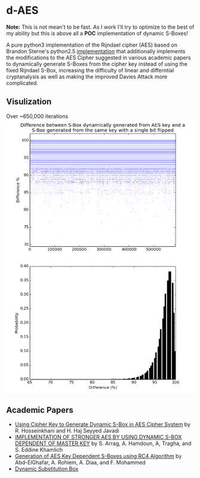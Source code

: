 d-AES
=====

**Note:** This is not mean't to be fast. As I work I'll try to optimize to the best of my ability but this is above all a **POC** implementation of dynamic S-Boxes!

A pure python3 implementation of the Rijndael cipher (AES) based on Brandon Sterne's python2.5 [implementation](http://brandon.sternefamily.net/2007/06/aes-tutorial-python-implementation/) that additionally implements the modifications to the AES Cipher suggested in various academic papers to dynamically generate S-Boxes from the cipher key instead of using the fixed Rijndael S-Box, increasing the difficulty of linear and differntial cryptanalysis as well as making the improved Davies Attack more complicated.

Visulization
------------
Over ~650,000 iterations
![Scatter plot of difference between sbox generated from key and sbox generated from same key with flipped bit](scatter-graph.png)
![Histogram of difference between sbox generated from key and sbox generated from same key with flipped bit](hist-graph.png)

Academic Papers
---------------

* [Using Cipher Key to Generate Dynamic S-Box in AES Cipher System](http://cscjournals.org/csc/manuscript/Journals/IJCSS/volume6/Issue1/IJCSS-630.pdf) by R. Hosseinkhani and H. Haj Seyyed Javadi
* [IMPLEMENTATION OF STRONGER AES BY USING DYNAMIC S-BOX DEPENDENT OF MASTER KEY](http://www.jatit.org/volumes/Vol53No2/6Vol53No2.pdf) by S. Arrag, A. Hamdoun, A, Tragha, and S. Eddine Khamlich
* [Generation of AES Key Dependent S-Boxes using RC4 Algorithm](http://www.mtc.edu.eg/asat13/pdf/ce24.pdf) by Abd-ElGhafar, A. Rohiem, A. Diaa, and F. Mohammed
* [Dynamic Substitution Box](http://shodhganga.inflibnet.ac.in/bitstream/10603/5051/12/12_chapter%203.pdf)
